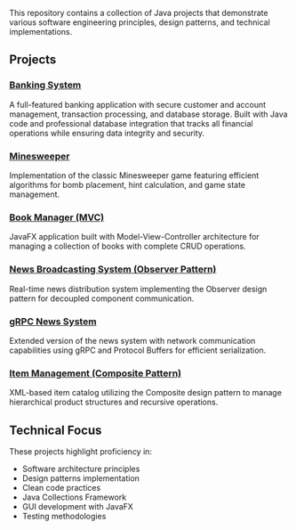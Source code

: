 
This repository contains a collection of Java projects that demonstrate various software engineering principles, design patterns, and technical implementations.

## Projects

### [Banking System](./oop-banking-application)

A full-featured banking application with secure customer and account management, transaction processing, and database storage. Built with Java code and professional database integration that tracks all financial operations while ensuring data integrity and security.

### [Minesweeper](./minesweeper-java-implementation)
Implementation of the classic Minesweeper game featuring efficient algorithms for bomb placement, hint calculation, and game state management.

### [Book Manager (MVC)](./MVC%20Book%20Manager)
JavaFX application built with Model-View-Controller architecture for managing a collection of books with complete CRUD operations.

### [News Broadcasting System (Observer Pattern)](./news-broadcasting%20with%20Observer%20Design%20Pattern)
Real-time news distribution system implementing the Observer design pattern for decoupled component communication.

### [gRPC News System](./gRPC%20News%20Broadcasting%20System)
Extended version of the news system with network communication capabilities using gRPC and Protocol Buffers for efficient serialization.

### [Item Management (Composite Pattern)](./Composite%20Pattern%20Item%20Management%20System)
XML-based item catalog utilizing the Composite design pattern to manage hierarchical product structures and recursive operations.

## Technical Focus

These projects highlight proficiency in:
- Software architecture principles
- Design patterns implementation
- Clean code practices
- Java Collections Framework
- GUI development with JavaFX
- Testing methodologies
